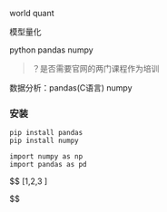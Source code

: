 world quant

模型量化

python pandas numpy



> ？是否需要官网的两门课程作为培训





数据分析：pandas(C语言) numpy



### 安装

```
pip install pandas
pip install numpy
```



```
import numpy as np
import pandas as pd
```


$$
[1,2,3
]
$$
